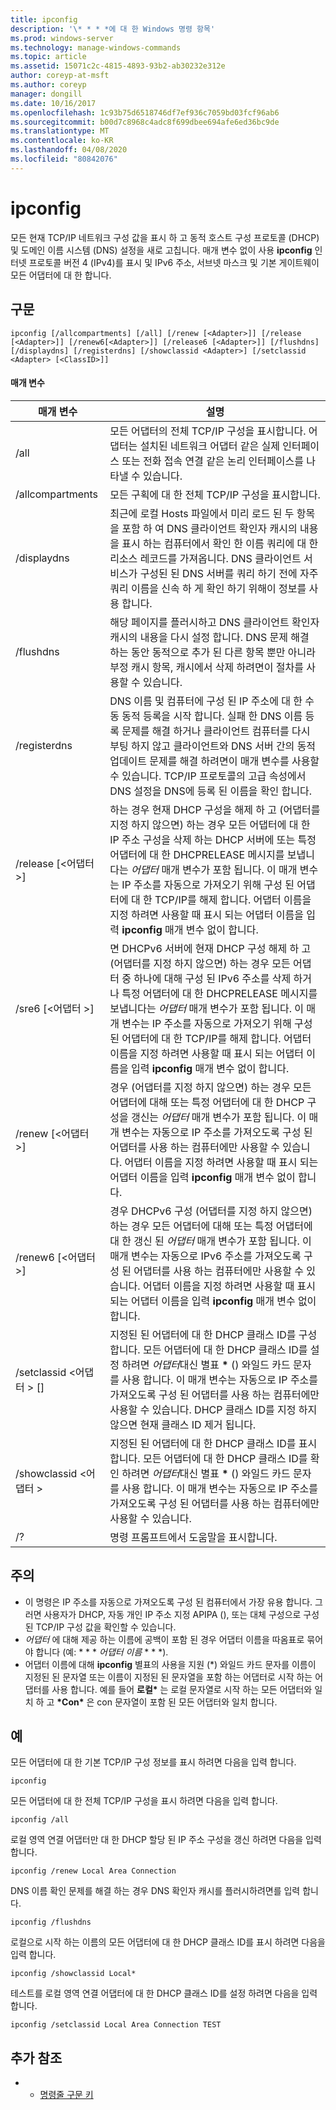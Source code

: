 ```yaml
---
title: ipconfig
description: '\* * * *에 대 한 Windows 명령 항목'
ms.prod: windows-server
ms.technology: manage-windows-commands
ms.topic: article
ms.assetid: 15071c2c-4815-4893-93b2-ab30232e312e
author: coreyp-at-msft
ms.author: coreyp
manager: dongill
ms.date: 10/16/2017
ms.openlocfilehash: 1c93b75d6518746df7ef936c7059bd03fcf96ab6
ms.sourcegitcommit: b00d7c8968c4adc8f699dbee694afe6ed36bc9de
ms.translationtype: MT
ms.contentlocale: ko-KR
ms.lasthandoff: 04/08/2020
ms.locfileid: "80842076"
---
```

# <a name="ipconfig"></a>ipconfig



모든 현재 TCP/IP 네트워크 구성 값을 표시 하 고 동적 호스트 구성 프로토콜 (DHCP) 및 도메인 이름 시스템 (DNS) 설정을 새로 고칩니다. 매개 변수 없이 사용 **ipconfig** 인터넷 프로토콜 버전 4 (IPv4)를 표시 및 IPv6 주소, 서브넷 마스크 및 기본 게이트웨이 모든 어댑터에 대 한 합니다.

## <a name="syntax"></a>구문

```
ipconfig [/allcompartments] [/all] [/renew [<Adapter>]] [/release [<Adapter>]] [/renew6[<Adapter>]] [/release6 [<Adapter>]] [/flushdns] [/displaydns] [/registerdns] [/showclassid <Adapter>] [/setclassid <Adapter> [<ClassID>]]
```

#### <a name="parameters"></a>매개 변수

|매개 변수|설명|
|---------|-----------|
|/all|모든 어댑터의 전체 TCP/IP 구성을 표시합니다. 어댑터는 설치된 네트워크 어댑터 같은 실제 인터페이스 또는 전화 접속 연결 같은 논리 인터페이스를 나타낼 수 있습니다.|
|/allcompartments|모든 구획에 대 한 전체 TCP/IP 구성을 표시합니다.|
|/displaydns|최근에 로컬 Hosts 파일에서 미리 로드 된 두 항목을 포함 하 여 DNS 클라이언트 확인자 캐시의 내용을 표시 하는 컴퓨터에서 확인 한 이름 쿼리에 대 한 리소스 레코드를 가져옵니다. DNS 클라이언트 서비스가 구성된 된 DNS 서버를 쿼리 하기 전에 자주 쿼리 이름을 신속 하 게 확인 하기 위해이 정보를 사용 합니다.|
|/flushdns|해당 페이지를 플러시하고 DNS 클라이언트 확인자 캐시의 내용을 다시 설정 합니다. DNS 문제 해결 하는 동안 동적으로 추가 된 다른 항목 뿐만 아니라 부정 캐시 항목, 캐시에서 삭제 하려면이 절차를 사용할 수 있습니다.|
|/registerdns|DNS 이름 및 컴퓨터에 구성 된 IP 주소에 대 한 수동 동적 등록을 시작 합니다. 실패 한 DNS 이름 등록 문제를 해결 하거나 클라이언트 컴퓨터를 다시 부팅 하지 않고 클라이언트와 DNS 서버 간의 동적 업데이트 문제를 해결 하려면이 매개 변수를 사용할 수 있습니다. TCP/IP 프로토콜의 고급 속성에서 DNS 설정을 DNS에 등록 된 이름을 확인 합니다.|
|/release [\<어댑터 >]|하는 경우 현재 DHCP 구성을 해제 하 고 (어댑터를 지정 하지 않으면) 하는 경우 모든 어댑터에 대 한 IP 주소 구성을 삭제 하는 DHCP 서버에 또는 특정 어댑터에 대 한 DHCPRELEASE 메시지를 보냅니다는 *어댑터* 매개 변수가 포함 됩니다. 이 매개 변수는 IP 주소를 자동으로 가져오기 위해 구성 된 어댑터에 대 한 TCP/IP를 해제 합니다. 어댑터 이름을 지정 하려면 사용할 때 표시 되는 어댑터 이름을 입력 **ipconfig** 매개 변수 없이 합니다.|
|/sre6 [\<어댑터 >]|면 DHCPv6 서버에 현재 DHCP 구성 해제 하 고 (어댑터를 지정 하지 않으면) 하는 경우 모든 어댑터 중 하나에 대해 구성 된 IPv6 주소를 삭제 하거나 특정 어댑터에 대 한 DHCPRELEASE 메시지를 보냅니다는 *어댑터* 매개 변수가 포함 됩니다. 이 매개 변수는 IP 주소를 자동으로 가져오기 위해 구성 된 어댑터에 대 한 TCP/IP를 해제 합니다. 어댑터 이름을 지정 하려면 사용할 때 표시 되는 어댑터 이름을 입력 **ipconfig** 매개 변수 없이 합니다.|
|/renew [\<어댑터 >]|경우 (어댑터를 지정 하지 않으면) 하는 경우 모든 어댑터에 대해 또는 특정 어댑터에 대 한 DHCP 구성을 갱신는 *어댑터* 매개 변수가 포함 됩니다. 이 매개 변수는 자동으로 IP 주소를 가져오도록 구성 된 어댑터를 사용 하는 컴퓨터에만 사용할 수 있습니다. 어댑터 이름을 지정 하려면 사용할 때 표시 되는 어댑터 이름을 입력 **ipconfig** 매개 변수 없이 합니다.|
|/renew6 [\<어댑터 >]|경우 DHCPv6 구성 (어댑터를 지정 하지 않으면) 하는 경우 모든 어댑터에 대해 또는 특정 어댑터에 대 한 갱신 된 *어댑터* 매개 변수가 포함 됩니다. 이 매개 변수는 자동으로 IPv6 주소를 가져오도록 구성 된 어댑터를 사용 하는 컴퓨터에만 사용할 수 있습니다. 어댑터 이름을 지정 하려면 사용할 때 표시 되는 어댑터 이름을 입력 **ipconfig** 매개 변수 없이 합니다.|
|/setclassid \<어댑터 > [<ClassID>]|지정된 된 어댑터에 대 한 DHCP 클래스 ID를 구성합니다. 모든 어댑터에 대 한 DHCP 클래스 ID를 설정 하려면 *어댑터*대신 별표 **&#42;** () 와일드 카드 문자를 사용 합니다. 이 매개 변수는 자동으로 IP 주소를 가져오도록 구성 된 어댑터를 사용 하는 컴퓨터에만 사용할 수 있습니다. DHCP 클래스 ID를 지정 하지 않으면 현재 클래스 ID 제거 됩니다.|
|/showclassid \<어댑터 >|지정된 된 어댑터에 대 한 DHCP 클래스 ID를 표시합니다. 모든 어댑터에 대 한 DHCP 클래스 ID를 확인 하려면 *어댑터*대신 별표 **&#42;** () 와일드 카드 문자를 사용 합니다. 이 매개 변수는 자동으로 IP 주소를 가져오도록 구성 된 어댑터를 사용 하는 컴퓨터에만 사용할 수 있습니다.|
|/?|명령 프롬프트에서 도움말을 표시합니다.|

## <a name="remarks"></a>주의

- 이 명령은 IP 주소를 자동으로 가져오도록 구성 된 컴퓨터에서 가장 유용 합니다. 그러면 사용자가 DHCP, 자동 개인 IP 주소 지정 APIPA (), 또는 대체 구성으로 구성 된 TCP/IP 구성 값을 확인할 수 있습니다.
- *어댑터* 에 대해 제공 하는 이름에 공백이 포함 된 경우 어댑터 이름을 따옴표로 묶어야 합니다 (예: * * * *<em>어댑터 이름</em>* * * *).
- 어댑터 이름에 대해 **ipconfig** 별표의 사용을 지원 (\*) 와일드 카드 문자를 이름이 지정된 된 문자열 또는 이름이 지정된 된 문자열을 포함 하는 어댑터로 시작 하는 어댑터를 사용 합니다. 예를 들어 **로컬\*** 는 로컬 문자열로 시작 하는 모든 어댑터와 일치 하 고 **\*Con\*** 은 con 문자열이 포함 된 모든 어댑터와 일치 합니다.

## <a name="examples"></a>예

모든 어댑터에 대 한 기본 TCP/IP 구성 정보를 표시 하려면 다음을 입력 합니다.
```
ipconfig
```
모든 어댑터에 대 한 전체 TCP/IP 구성을 표시 하려면 다음을 입력 합니다.
```
ipconfig /all
```
로컬 영역 연결 어댑터만 대 한 DHCP 할당 된 IP 주소 구성을 갱신 하려면 다음을 입력 합니다.
```
ipconfig /renew Local Area Connection
```
DNS 이름 확인 문제를 해결 하는 경우 DNS 확인자 캐시를 플러시하려면를 입력 합니다.
```
ipconfig /flushdns
```
로컬으로 시작 하는 이름의 모든 어댑터에 대 한 DHCP 클래스 ID를 표시 하려면 다음을 입력 합니다.
```
ipconfig /showclassid Local*
```
테스트를 로컬 영역 연결 어댑터에 대 한 DHCP 클래스 ID를 설정 하려면 다음을 입력 합니다.
```
ipconfig /setclassid Local Area Connection TEST
```

## <a name="additional-references"></a>추가 참조

-   - [명령줄 구문 키](command-line-syntax-key.md)
